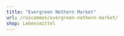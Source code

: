 ```yaml
---
title: "Evergreen Nothern Market"
url: /roscommon/evergreen-nothern-market/
shop: Lebensmittel
---
```

